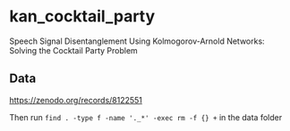 # kan_cocktail_party

Speech Signal Disentanglement Using Kolmogorov-Arnold Networks: Solving the Cocktail Party Problem


## Data
https://zenodo.org/records/8122551 

Then run `find . -type f -name '._*' -exec rm -f {} +` in the data folder